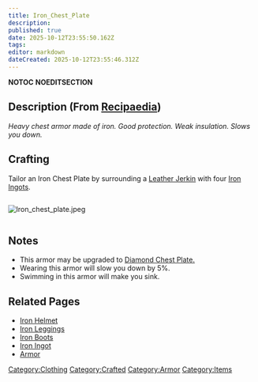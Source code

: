 ```yaml
---
title: Iron_Chest_Plate
description: 
published: true
date: 2025-10-12T23:55:50.162Z
tags: 
editor: markdown
dateCreated: 2025-10-12T23:55:46.312Z
---
```


__NOTOC__ __NOEDITSECTION__

## Description (From [Recipaedia](.. "wikilink"))

*Heavy chest armor made of iron. Good protection. Weak insulation. Slows
you down.*

## Crafting

Tailor an Iron Chest Plate by surrounding a [Leather
Jerkin](Leather_Jerkin.md "wikilink") with four [Iron
Ingots](Iron_Ingot "wikilink").

<div style="overflow: hidden">

![Iron_chest_plate.jpeg](Iron_chest_plate.jpeg
"Iron_chest_plate.jpeg")

</div>

## Notes

  - This armor may be upgraded to [Diamond Chest
    Plate.](Diamond_Chest_Plate.md "wikilink")
  - Wearing this armor will slow you down by 5%.
  - Swimming in this armor will make you sink.

## Related Pages

  - [Iron Helmet](Iron_Helmet.md "wikilink")
  - [Iron Leggings](Iron_Leggings.md "wikilink")
  - [Iron Boots](Iron_Boots.md "wikilink")
  - [Iron Ingot](Iron_Ingot "wikilink")
  - [Armor](Armor.md "wikilink")

[Category:Clothing](Category:Clothing "wikilink")
[Category:Crafted](Category:Crafted "wikilink")
[Category:Armor](Category:Armor "wikilink")
[Category:Items](Category:Items "wikilink")